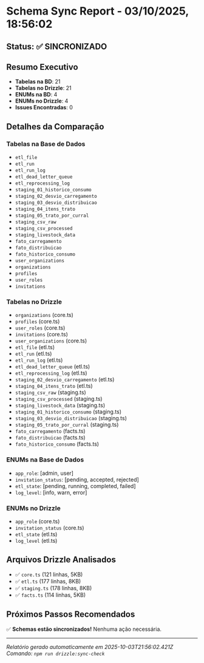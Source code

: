 # Schema Sync Report - 03/10/2025, 18:56:02

## Status: ✅ SINCRONIZADO

## Resumo Executivo
- **Tabelas na BD**: 21
- **Tabelas no Drizzle**: 21
- **ENUMs na BD**: 4
- **ENUMs no Drizzle**: 4
- **Issues Encontradas**: 0



## Detalhes da Comparação

### Tabelas na Base de Dados
- `etl_file`
- `etl_run`
- `etl_run_log`
- `etl_dead_letter_queue`
- `etl_reprocessing_log`
- `staging_01_historico_consumo`
- `staging_02_desvio_carregamento`
- `staging_03_desvio_distribuicao`
- `staging_04_itens_trato`
- `staging_05_trato_por_curral`
- `staging_csv_raw`
- `staging_csv_processed`
- `staging_livestock_data`
- `fato_carregamento`
- `fato_distribuicao`
- `fato_historico_consumo`
- `user_organizations`
- `organizations`
- `profiles`
- `user_roles`
- `invitations`

### Tabelas no Drizzle
- `organizations` (core.ts)
- `profiles` (core.ts)
- `user_roles` (core.ts)
- `invitations` (core.ts)
- `user_organizations` (core.ts)
- `etl_file` (etl.ts)
- `etl_run` (etl.ts)
- `etl_run_log` (etl.ts)
- `etl_dead_letter_queue` (etl.ts)
- `etl_reprocessing_log` (etl.ts)
- `staging_02_desvio_carregamento` (etl.ts)
- `staging_04_itens_trato` (etl.ts)
- `staging_csv_raw` (staging.ts)
- `staging_csv_processed` (staging.ts)
- `staging_livestock_data` (staging.ts)
- `staging_01_historico_consumo` (staging.ts)
- `staging_03_desvio_distribuicao` (staging.ts)
- `staging_05_trato_por_curral` (staging.ts)
- `fato_carregamento` (facts.ts)
- `fato_distribuicao` (facts.ts)
- `fato_historico_consumo` (facts.ts)





### ENUMs na Base de Dados
- `app_role`: [admin, user]
- `invitation_status`: [pending, accepted, rejected]
- `etl_state`: [pending, running, completed, failed]
- `log_level`: [info, warn, error]

### ENUMs no Drizzle
- `app_role` (core.ts)
- `invitation_status` (core.ts)
- `etl_state` (etl.ts)
- `log_level` (etl.ts)





## Arquivos Drizzle Analisados
- ✅ `core.ts` (121 linhas, 5KB)
- ✅ `etl.ts` (177 linhas, 8KB)
- ✅ `staging.ts` (178 linhas, 8KB)
- ✅ `facts.ts` (114 linhas, 5KB)

## Próximos Passos Recomendados


✅ **Schemas estão sincronizados!** Nenhuma ação necessária.


---
*Relatório gerado automaticamente em 2025-10-03T21:56:02.421Z*
*Comando: `npm run drizzle:sync-check`*
